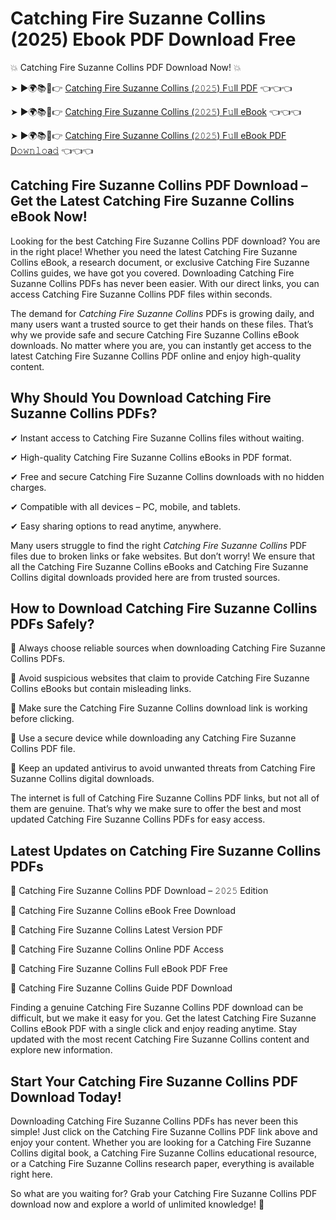 # Catching Fire Suzanne Collins (2025) Ebook PDF Download Free

💥 Catching Fire Suzanne Collins PDF Download Now! 💥

➤ ►🌍📚📱👉 [Catching Fire Suzanne Collins (𝟸𝟶𝟸𝟻) F𝚞ll PDF](https://getpdf.xyz/catching-fire-suzanne-collins) 👈👈👈


➤ ►🌍📚📱👉 [Catching Fire Suzanne Collins (𝟸𝟶𝟸𝟻) F𝚞ll eBook](https://getpdf.xyz/catching-fire-suzanne-collins) 👈👈👈


➤ ►🌍📚📱👉 [Catching Fire Suzanne Collins (𝟸𝟶𝟸𝟻) F𝚞ll eBook PDF D𝚘𝚠𝚗𝚕𝚘a𝚍](https://getpdf.xyz/catching-fire-suzanne-collins) 👈👈👈


## Catching Fire Suzanne Collins PDF Download – Get the Latest Catching Fire Suzanne Collins eBook Now!

Looking for the best Catching Fire Suzanne Collins PDF download? You are in the right place! Whether you need the latest Catching Fire Suzanne Collins eBook, a research document, or exclusive Catching Fire Suzanne Collins guides, we have got you covered. Downloading Catching Fire Suzanne Collins PDFs has never been easier. With our direct links, you can access Catching Fire Suzanne Collins PDF files within seconds.

The demand for *Catching Fire Suzanne Collins* PDFs is growing daily, and many users want a trusted source to get their hands on these files. That’s why we provide safe and secure Catching Fire Suzanne Collins eBook downloads. No matter where you are, you can instantly get access to the latest Catching Fire Suzanne Collins PDF online and enjoy high-quality content.

## Why Should You Download Catching Fire Suzanne Collins PDFs?

✔ Instant access to Catching Fire Suzanne Collins files without waiting.

✔ High-quality Catching Fire Suzanne Collins eBooks in PDF format.

✔ Free and secure Catching Fire Suzanne Collins downloads with no hidden charges.

✔ Compatible with all devices – PC, mobile, and tablets.

✔ Easy sharing options to read anytime, anywhere.

Many users struggle to find the right *Catching Fire Suzanne Collins* PDF files due to broken links or fake websites. But don’t worry! We ensure that all the Catching Fire Suzanne Collins eBooks and Catching Fire Suzanne Collins digital downloads provided here are from trusted sources.

## How to Download Catching Fire Suzanne Collins PDFs Safely?

📌 Always choose reliable sources when downloading Catching Fire Suzanne Collins PDFs.

📌 Avoid suspicious websites that claim to provide Catching Fire Suzanne Collins eBooks but contain misleading links.

📌 Make sure the Catching Fire Suzanne Collins download link is working before clicking.

📌 Use a secure device while downloading any Catching Fire Suzanne Collins PDF file.

📌 Keep an updated antivirus to avoid unwanted threats from Catching Fire Suzanne Collins digital downloads.

The internet is full of Catching Fire Suzanne Collins PDF links, but not all of them are genuine. That’s why we make sure to offer the best and most updated Catching Fire Suzanne Collins PDFs for easy access.

## Latest Updates on Catching Fire Suzanne Collins PDFs

🔹 Catching Fire Suzanne Collins PDF Download – 𝟸𝟶𝟸𝟻 Edition

🔹 Catching Fire Suzanne Collins eBook Free Download

🔹 Catching Fire Suzanne Collins Latest Version PDF

🔹 Catching Fire Suzanne Collins Online PDF Access

🔹 Catching Fire Suzanne Collins Full eBook PDF Free

🔹 Catching Fire Suzanne Collins Guide PDF Download

Finding a genuine Catching Fire Suzanne Collins PDF download can be difficult, but we make it easy for you. Get the latest Catching Fire Suzanne Collins eBook PDF with a single click and enjoy reading anytime. Stay updated with the most recent Catching Fire Suzanne Collins content and explore new information.

## Start Your Catching Fire Suzanne Collins PDF Download Today!

Downloading Catching Fire Suzanne Collins PDFs has never been this simple! Just click on the Catching Fire Suzanne Collins PDF link above and enjoy your content. Whether you are looking for a Catching Fire Suzanne Collins digital book, a Catching Fire Suzanne Collins educational resource, or a Catching Fire Suzanne Collins research paper, everything is available right here.

So what are you waiting for? Grab your Catching Fire Suzanne Collins PDF download now and explore a world of unlimited knowledge! 🚀